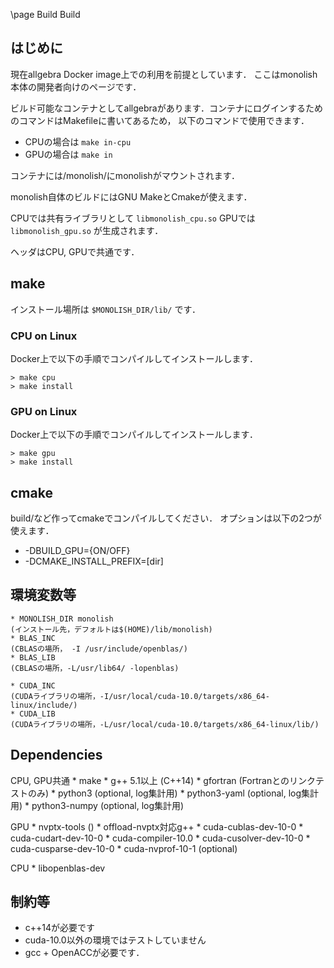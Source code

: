 \page Build Build

## はじめに

現在allgebra Docker image上での利用を前提としています．
ここはmonolish本体の開発者向けのページです．

ビルド可能なコンテナとしてallgebraがあります．コンテナにログインするためのコマンドはMakefileに書いてあるため，
以下のコマンドで使用できます．

* CPUの場合は `make in-cpu` 
* GPUの場合は `make in` 

コンテナには/monolish/にmonolishがマウントされます．

monolish自体のビルドにはGNU MakeとCmakeが使えます．

CPUでは共有ライブラリとして `libmonolish_cpu.so` 
GPUでは `libmonolish_gpu.so` が生成されます．

ヘッダはCPU, GPUで共通です．

## make

インストール場所は `$MONOLISH_DIR/lib/` です．

### CPU on Linux
Docker上で以下の手順でコンパイルしてインストールします．

```
> make cpu
> make install
```


### GPU on Linux
Docker上で以下の手順でコンパイルしてインストールします．

```
> make gpu
> make install
```

## cmake
build/など作ってcmakeでコンパイルしてください．
オプションは以下の2つが使えます．

- -DBUILD\_GPU={ON/OFF}
- -DCMAKE\_INSTALL\_PREFIX=[dir]

## 環境変数等
	* MONOLISH_DIR monolish 
	(インストール先，デフォルトは$(HOME)/lib/monolish)
	* BLAS_INC
   	(CBLASの場所， -I /usr/include/openblas/)
	* BLAS_LIB
	(CBLASの場所，-L/usr/lib64/ -lopenblas)

	* CUDA_INC
	(CUDAライブラリの場所，-I/usr/local/cuda-10.0/targets/x86_64-linux/include/)
	* CUDA_LIB
	(CUDAライブラリの場所，-L/usr/local/cuda-10.0/targets/x86_64-linux/lib/)

## Dependencies
CPU, GPU共通
		* make 
	   	* g++ 5.1以上 (C++14)
	   	* gfortran (Fortranとのリンクテストのみ)
		* python3 (optional, log集計用)
		* python3-yaml (optional, log集計用)
		* python3-numpy (optional, log集計用)

GPU
		* nvptx-tools ()
		* offload-nvptx対応g++
		* cuda-cublas-dev-10-0
		* cuda-cudart-dev-10-0
		* cuda-compiler-10.0
		* cuda-cusolver-dev-10-0
		* cuda-cusparse-dev-10-0 
		* cuda-nvprof-10-1 (optional)

CPU
		* libopenblas-dev

## 制約等
* c++14が必要です
* cuda-10.0以外の環境ではテストしていません
* gcc + OpenACCが必要です．
